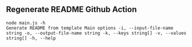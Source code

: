 ## Regenerate README Github Action

```
node main.js -h
Generate README from template Main options -i, --input-file-name string -o, --output-file-name string -k, --keys string[] -v, --values string[] -h, --help
```

